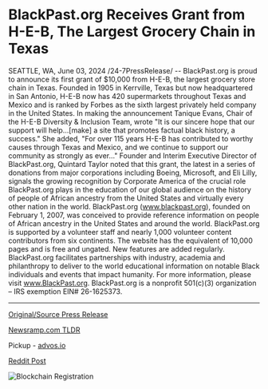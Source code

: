 # BlackPast.org Receives Grant from H-E-B, The Largest Grocery Chain in Texas

SEATTLE, WA, June 03, 2024 /24-7PressRelease/ -- BlackPast.org is proud to announce its first grant of $10,000 from H-E-B, the largest grocery store chain in Texas. Founded in 1905 in Kerrville, Texas but now headquartered in San Antonio, H-E-B now has 420 supermarkets throughout Texas and Mexico and is ranked by Forbes as the sixth largest privately held company in the United States.   In making the announcement Tanique Evans, Chair of the H-E-B Diversity & Inclusion Team, wrote "It is our sincere hope that our support will help…[make] a site that promotes factual black history, a success." She added, "For over 115 years H-E-B has contributed to worthy causes through Texas and Mexico, and we continue to support our community as strongly as ever…"   Founder and Interim Executive Director of BlackPast.org, Quintard Taylor noted that this grant, the latest in a series of donations from major corporations including Boeing, Microsoft, and Eli Lilly, signals the growing recognition by Corporate America of the crucial role BlackPast.org plays in the education of our global audience on the history of people of African ancestry from the United States and virtually every other nation in the world.  BlackPast.org (www.blackpast.org), founded on February 1, 2007, was conceived to provide reference information on people of African ancestry in the United States and around the world. BlackPast.org is supported by a volunteer staff and nearly 1,000 volunteer content contributors from six continents. The website has the equivalent of 10,000 pages and is free and ungated. New features are added regularly. BlackPast.org facilitates partnerships with industry, academia and philanthropy to deliver to the world educational information on notable Black individuals and events that impact humanity. For more information, please visit www.BlackPast.org. BlackPast.org is a nonprofit 501(c)(3) organization – IRS exemption EIN# 26-1625373. 

---

[Original/Source Press Release](https://www.24-7pressrelease.com/press-release/511373/blackpastorg-receives-grant-from-h-e-b-the-largest-grocery-chain-in-texas)
                    

[Newsramp.com TLDR](https://newsramp.com/curated-news/blackpast-org-receives-10000-grant-from-h-e-b/b491155249b0460dddc009c250b6034d) 


Pickup - [advos.io](https://advos.io/en/blackpast-org-receives-grant-from-h-e-b-the-largest-grocery-chain-in-texas/20243618)
 



[Reddit Post](https://www.reddit.com/r/newsramp/comments/1d70mtj/blackpastorg_receives_10000_grant_from_heb/) 



![Blockchain Registration](https://cdn.newsramp.app/24-7PressRelease/qrcode/246/3/pintwPFo.webp)
